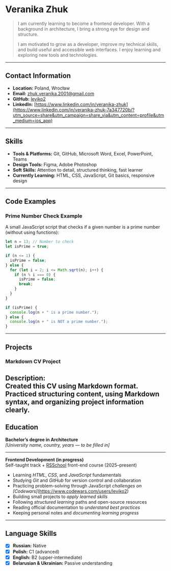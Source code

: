 
# Veranika Zhuk
>I am currently learning to become a frontend developer. 
>With a background in architecture, I bring a strong eye for design and structure. 
>
>I am motivated to grow as a developer, improve my technical skills, and build useful and accessible web interfaces. 
>I enjoy learning and exploring new tools and technologies.

---

## Contact Information
- **Location:** Poland, Wrocław
- **Email:** zhuk.veranika.2001@gmail.com
- **GitHub:** [leviko2](https://github.com/leviko2)
- **LinkedIn:** [https://www.linkedin.com/in/veranika-zhuk](https://www.linkedin.com/in/veranika-zhuk-7a347720b/?utm_source=share&utm_campaign=share_via&utm_content=profile&utm_medium=ios_app)

---

## Skills
- **Tools & Platforms:** Git, GitHub, Microsoft Word, Excel, PowerPoint, Teams  
- **Design Tools:** Figma, Adobe Photoshop  
- **Soft Skills:** Attention to detail, structured thinking, fast learner  
- **Currently Learning:** HTML, CSS, JavaScript, Git basics, responsive design  

---

## Code Examples
### Prime Number Check Example

A small JavaScript script that checks if a given number is a prime number (without using functions):

```javascript
let n = 13; // Number to check
let isPrime = true;

if (n <= 1) {
  isPrime = false;
} else {
  for (let i = 2; i <= Math.sqrt(n); i++) {
    if (n % i === 0) {
      isPrime = false;
      break;
    }
  }
}

if (isPrime) {
  console.log(n + " is a prime number.");
} else {
  console.log(n + " is NOT a prime number.");
}
```
---

## Projects
### Markdown CV Project  
**Description:**  
Created this CV using Markdown format. 
Practiced structuring content, using Markdown syntax, and organizing project information clearly. 
---
## Education
**Bachelor’s degree in Architecture**  
_[University name, country, years — to be filled in]_

---

**Frontend Development (in progress)**  
Self-taught track + [RSSchool](https://rs.school/) front-end course (2025–present)  
- Learning *HTML*, *CSS*, and *JavaScript* fundamentals  
- Studying *Git* and *GitHub* for version control and collaboration  
- Practicing problem-solving through JavaScript *challenges on [Codewars]*(https://www.codewars.com/users/leviko2)  
- Building small projects to *apply learned skills*  
- Following *structured learning* paths and open-source resources
- Reading official documentation to *understand best practices*  
- Keeping personal notes and *documenting learning progress* 

---

## Language Skills
- [x] **Russian:** Native  
- [x] **Polish:** C1 (advanced)  
- [x] **English:** B2 (upper-intermediate)  
- [x] **Belarusian & Ukrainian:** Passive understanding